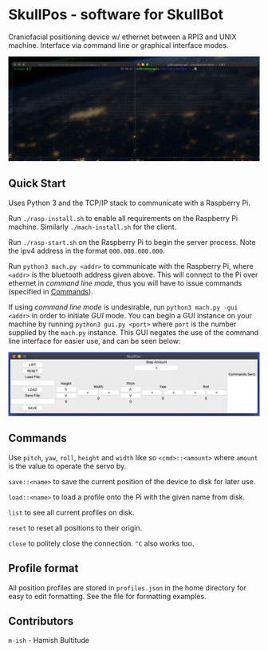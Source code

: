 # SkullPos - software for SkullBot

Craniofacial positioning device w/ ethernet between a RPI3 and UNIX machine. Interface via command line or graphical interface modes.

![demo](./support/demo.gif)

## Quick Start

Uses Python 3 and the TCP/IP stack to communicate with a Raspberry Pi.

Run `./rasp-install.sh` to enable all requirements on the Raspberry Pi machine. Similarly `./mach-install.sh` for the client.

Run `./rasp-start.sh` on the Raspberry Pi to begin the server process. Note the ipv4 address in the format ```000.000.000.000```.

Run `python3 mach.py <addr>` to communicate with the Raspberry Pi, where `<addr>` is the bluetooth address given above. This will connect to the Pi over ethernet in *command line mode*, thus you will have to issue commands (specified in [Commands](##Commands)).

If using *command line mode* is undesirable, run `python3 mach.py -gui <addr>` in order to initiate *GUI* mode. You can begin a GUI instance on your machine by running `python3 gui.py <port>` where `port` is the number supplied by the `mach.py` instance. This GUI negates the use of the command line interface for easier use, and can be seen below:

![gui](./support/gui.png)

## Commands

Use `pitch`, `yaw`, `roll`, `height` and `width` like so `<cmd>::<amount>` where `amount` is the value to operate the servo by.

`save::<name>` to save the current position of the device to disk for later use.

`load::<name>` to load a profile onto the Pi with the given name from disk.

`list` to see all current profiles on disk.

`reset` to reset all positions to their origin.

`close` to politely close the connection. `^C` also works too.

## Profile format

All position profiles are stored in `profiles.json` in the home directory for easy to edit formatting. See the file for formatting examples.

## Contributors

`m-ish` - Hamish Bultitude

